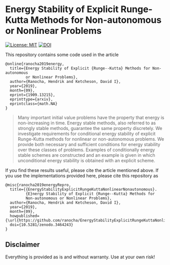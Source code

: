 # Energy Stability of Explicit Runge-Kutta Methods for Non-autonomous or Nonlinear Problems

[![License: MIT](https://img.shields.io/badge/License-MIT-success.svg)](https://opensource.org/licenses/MIT)
[![DOI](https://zenodo.org/badge/DOI/10.5281/zenodo.3464243.svg)](https://doi.org/10.5281/zenodo.3464243)

This repository contains some code used in the article
```
@online{ranocha2019energy,
  title={Energy Stability of Explicit {Runge--Kutta} Methods for Non-autonomous
         or Nonlinear Problems},
  author={Ranocha, Hendrik and Ketcheson, David I},
  year={2019},
  month={09},
  eprint={1909.13215},
  eprinttype={arxiv},
  eprintclass={math.NA}
}
```

> Many important initial value problems have the property that energy is non-increasing in time. Energy stable methods, also referred to as strongly stable methods, guarantee the same property discretely. We investigate requirements for conditional energy stability of explicit Runge-Kutta methods for nonlinear or non-autonomous problems. We provide both necessary and sufficient conditions for energy stability over these classes of problems. Examples of conditionally energy stable schemes are constructed and an example is given in which unconditional energy stability is obtained with an explicit scheme.

If you find these results useful, please cite the article mentioned above. If you
use the implementations provided here, please cite this repository as
```
@misc{ranocha2019energyRepro,
  title={{EnergyStabilityExplicitRungeKuttaNonlinearNonautonomous}.
         {E}nergy Stability of Explicit {Runge--Kutta} Methods for
         Non-autonomous or Nonlinear Problems},
  author={Ranocha, Hendrik and Ketcheson, David I},
  year={2019},
  month={09},
  howpublished={\url{https://github.com/ranocha/EnergyStabilityExplicitRungeKuttaNonlinearNonautonomous}},
  doi={10.5281/zenodo.3464243}
}
```


## Disclaimer

Everything is provided as is and without warranty. Use at your own risk!
